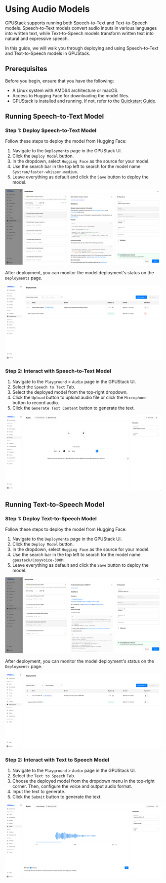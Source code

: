 # Using Audio Models

GPUStack supports running both Speech-to-Text and Text-to-Speech models. Speech-to-Text models convert audio inputs in various languages into written text, while Text-to-Speech models transform written text into natural and expressive speech.

In this guide, we will walk you through deploying and using Speech-to-Text and Text-to-Speech models in GPUStack.

## Prerequisites

Before you begin, ensure that you have the following:

- A Linux system with AMD64 architecture or macOS.
- Access to Hugging Face for downloading the model files.
- GPUStack is installed and running. If not, refer to the [Quickstart Guide](../quickstart.md).

## Running Speech-to-Text Model

### Step 1: Deploy Speech-to-Text Model

Follow these steps to deploy the model from Hugging Face:

1. Navigate to the `Deployments` page in the GPUStack UI.
2. Click the `Deploy Model` button.
3. In the dropdown, select `Hugging Face` as the source for your model.
4. Use the search bar in the top left to search for the model name `Systran/faster-whisper-medium`.
5. Leave everything as default and click the `Save` button to deploy the model.

![Deploy Model](../../assets/using-models/using-audio-models/deploy-stt-model.png)

After deployment, you can monitor the model deployment's status on the `Deployments` page.

![Model List](../../assets/using-models/using-audio-models/stt-model-list.png)

### Step 2: Interact with Speech-to-Text Model

1. Navigate to the `Playground` > `Audio` page in the GPUStack UI.
2. Select the `Speech to Text` Tab.
3. Select the deployed model from the top-right dropdown.
4. Click the `Upload` button to upload audio file or click the `Microphone` button to record audio.
5. Click the `Generate Text Content` button to generate the text.

![Generated](../../assets/using-models/using-audio-models/inference-stt-model.png)

## Running Text-to-Speech Model

### Step 1: Deploy Text-to-Speech Model

Follow these steps to deploy the model from Hugging Face:

1. Navigate to the `Deployments` page in the GPUStack UI.
2. Click the `Deploy Model` button.
3. In the dropdown, select `Hugging Face` as the source for your model.
4. Use the search bar in the top left to search for the model name `gpustack/CosyVoice-300M`.
5. Leave everything as default and click the `Save` button to deploy the model.

![Deploy Model](../../assets/using-models/using-audio-models/deploy-tts-model.png)

After deployment, you can monitor the model deployment's status on the `Deployments` page.

![Model List](../../assets/using-models/using-audio-models/tts-model-list.png)

### Step 2: Interact with Text to Speech Model

1. Navigate to the `Playground` > `Audio` page in the GPUStack UI.
2. Select the `Text to Speech` Tab.
3. Choose the deployed model from the dropdown menu in the top-right corner. Then, configure the voice and output audio format.
4. Input the text to generate.
5. Click the `Submit` button to generate the text.

![Generated](../../assets/using-models/using-audio-models/inference-tts-model.png)
